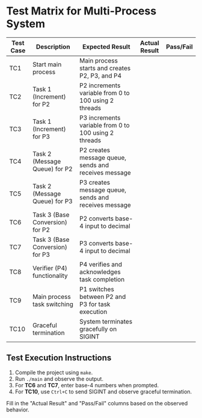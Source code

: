 # Test Matrix for Multi-Process System

| Test Case | Description                        | Expected Result                                           | Actual Result | Pass/Fail |
|-----------|------------------------------------|-----------------------------------------------------------|---------------|-----------|
| TC1       | Start main process                 | Main process starts and creates P2, P3, and P4                   |               |           |
| TC2       | Task 1 (Increment) for P2          | P2 increments variable from 0 to 100 using 2 threads      |               |           |
| TC3       | Task 1 (Increment) for P3          | P3 increments variable from 0 to 100 using 2 threads      |               |           |
| TC4       | Task 2 (Message Queue) for P2      | P2 creates message queue, sends and receives message      |               |           |
| TC5       | Task 2 (Message Queue) for P3      | P3 creates message queue, sends and receives message      |               |           |
| TC6       | Task 3 (Base Conversion) for P2    | P2 converts base-4 input to decimal                       |               |           |
| TC7       | Task 3 (Base Conversion) for P3    | P3 converts base-4 input to decimal                       |               |           |
| TC8       | Verifier (P4) functionality        | P4 verifies and acknowledges task completion              |               |           |
| TC9       | Main process task switching        | P1 switches between P2 and P3 for task execution          |               |           |
| TC10      | Graceful termination               | System terminates gracefully on SIGINT                    |               |           |

## Test Execution Instructions

1. Compile the project using `make`.
2. Run `./main` and observe the output.
3. For **TC6** and **TC7**, enter base-4 numbers when prompted.
4. For **TC10**, use `Ctrl+C` to send SIGINT and observe graceful termination.

Fill in the "Actual Result" and "Pass/Fail" columns based on the observed behavior.
